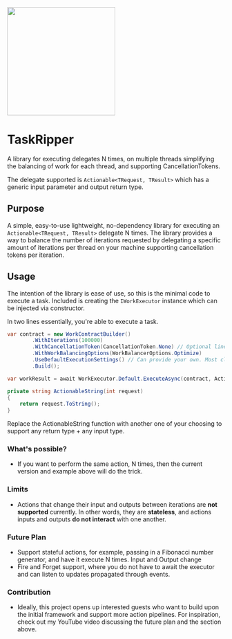 <img src="https://user-images.githubusercontent.com/1627999/168216993-f6dbe7b8-85eb-4863-af1b-bc920f856b55.png" data-canonical-src="https://user-images.githubusercontent.com/1627999/168216993-f6dbe7b8-85eb-4863-af1b-bc920f856b55.png" width="250" height="250" />

# TaskRipper
A library for executing delegates N times, on multiple threads simplifying the balancing of work for each thread, and supporting CancellationTokens.

The delegate supported is `Actionable<TRequest, TResult>` which has a generic input parameter and output return type.

## Purpose
A simple, easy-to-use lightweight, no-dependency library for executing an `Actionable<TRequest, TResult>` delegate N times.
The library provides a way to balance the number of iterations requested by delegating a specific amount of iterations per thread on your machine supporting cancellation tokens per iteration.

## Usage
The intention of the library is ease of use, so this is the minimal code to execute a task. 
Included is creating the `IWorkExecutor` instance which can be injected via constructor.

In two lines essentially, you're able to execute a task.
```csharp
var contract = new WorkContractBuilder()
        .WithIterations(100000)
        .WithCancellationToken(CancellationToken.None) // Optional line, the system will consider empty tokens and disregard them in execution.
        .WithWorkBalancingOptions(WorkBalancerOptions.Optimize)
        .UseDefaultExecutionSettings() // Can provide your own. Most classes have a Default static property for easy access to default objects.
        .Build();

var workResult = await WorkExecutor.Default.ExecuteAsync(contract, ActionableString, request);

private string ActionableString(int request)
{
    return request.ToString();
}
```

Replace the ActionableString function with another one of your choosing to support any return type + any input type.

### What's possible?
* If you want to perform the same action, N times, then the current version and example above will do the trick.

### Limits
* Actions that change their input and outputs between iterations are **not supported** currently. In other words, they are **stateless**, and actions inputs and outputs **do not interact** with one another.

### Future Plan
* Support stateful actions, for example, passing in a Fibonacci number generator, and have it execute N times. Input and Output change
* Fire and Forget support, where you do not have to await the executor and can listen to updates propagated through events.
  
### Contribution
* Ideally, this project opens up interested guests who want to build upon the initial framework and support more action pipelines. For inspiration, check out my YouTube video discussing the future plan and the section above.
